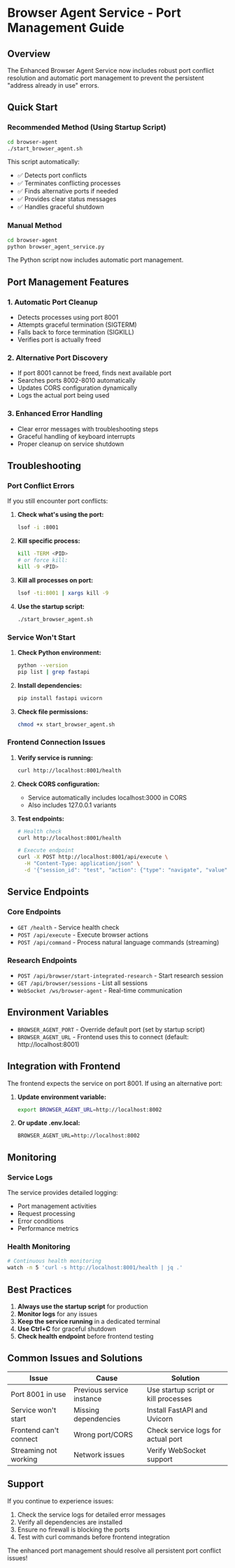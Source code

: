 # Browser Agent Service - Port Management Guide

## Overview

The Enhanced Browser Agent Service now includes robust port conflict resolution and automatic port management to prevent the persistent "address already in use" errors.

## Quick Start

### Recommended Method (Using Startup Script)

```bash
cd browser-agent
./start_browser_agent.sh
```

This script automatically:
- ✅ Detects port conflicts
- ✅ Terminates conflicting processes
- ✅ Finds alternative ports if needed
- ✅ Provides clear status messages
- ✅ Handles graceful shutdown

### Manual Method

```bash
cd browser-agent
python browser_agent_service.py
```

The Python script now includes automatic port management.

## Port Management Features

### 1. Automatic Port Cleanup
- Detects processes using port 8001
- Attempts graceful termination (SIGTERM)
- Falls back to force termination (SIGKILL)
- Verifies port is actually freed

### 2. Alternative Port Discovery
- If port 8001 cannot be freed, finds next available port
- Searches ports 8002-8010 automatically
- Updates CORS configuration dynamically
- Logs the actual port being used

### 3. Enhanced Error Handling
- Clear error messages with troubleshooting steps
- Graceful handling of keyboard interrupts
- Proper cleanup on service shutdown

## Troubleshooting

### Port Conflict Errors

If you still encounter port conflicts:

1. **Check what's using the port:**
   ```bash
   lsof -i :8001
   ```

2. **Kill specific process:**
   ```bash
   kill -TERM <PID>
   # or force kill:
   kill -9 <PID>
   ```

3. **Kill all processes on port:**
   ```bash
   lsof -ti:8001 | xargs kill -9
   ```

4. **Use the startup script:**
   ```bash
   ./start_browser_agent.sh
   ```

### Service Won't Start

1. **Check Python environment:**
   ```bash
   python --version
   pip list | grep fastapi
   ```

2. **Install dependencies:**
   ```bash
   pip install fastapi uvicorn
   ```

3. **Check file permissions:**
   ```bash
   chmod +x start_browser_agent.sh
   ```

### Frontend Connection Issues

1. **Verify service is running:**
   ```bash
   curl http://localhost:8001/health
   ```

2. **Check CORS configuration:**
   - Service automatically includes localhost:3000 in CORS
   - Also includes 127.0.0.1 variants

3. **Test endpoints:**
   ```bash
   # Health check
   curl http://localhost:8001/health
   
   # Execute endpoint
   curl -X POST http://localhost:8001/api/execute \
     -H "Content-Type: application/json" \
     -d '{"session_id": "test", "action": {"type": "navigate", "value": "https://google.com"}}'
   ```

## Service Endpoints

### Core Endpoints
- `GET /health` - Service health check
- `POST /api/execute` - Execute browser actions
- `POST /api/command` - Process natural language commands (streaming)

### Research Endpoints
- `POST /api/browser/start-integrated-research` - Start research session
- `GET /api/browser/sessions` - List all sessions
- `WebSocket /ws/browser-agent` - Real-time communication

## Environment Variables

- `BROWSER_AGENT_PORT` - Override default port (set by startup script)
- `BROWSER_AGENT_URL` - Frontend uses this to connect (default: http://localhost:8001)

## Integration with Frontend

The frontend expects the service on port 8001. If using an alternative port:

1. **Update environment variable:**
   ```bash
   export BROWSER_AGENT_URL=http://localhost:8002
   ```

2. **Or update .env.local:**
   ```
   BROWSER_AGENT_URL=http://localhost:8002
   ```

## Monitoring

### Service Logs
The service provides detailed logging:
- Port management activities
- Request processing
- Error conditions
- Performance metrics

### Health Monitoring
```bash
# Continuous health monitoring
watch -n 5 'curl -s http://localhost:8001/health | jq .'
```

## Best Practices

1. **Always use the startup script** for production
2. **Monitor logs** for any issues
3. **Keep the service running** in a dedicated terminal
4. **Use Ctrl+C** for graceful shutdown
5. **Check health endpoint** before frontend testing

## Common Issues and Solutions

| Issue | Cause | Solution |
|-------|-------|----------|
| Port 8001 in use | Previous service instance | Use startup script or kill processes |
| Service won't start | Missing dependencies | Install FastAPI and Uvicorn |
| Frontend can't connect | Wrong port/CORS | Check service logs for actual port |
| Streaming not working | Network issues | Verify WebSocket support |

## Support

If you continue to experience issues:

1. Check the service logs for detailed error messages
2. Verify all dependencies are installed
3. Ensure no firewall is blocking the ports
4. Test with curl commands before frontend integration

The enhanced port management should resolve all persistent port conflict issues!
